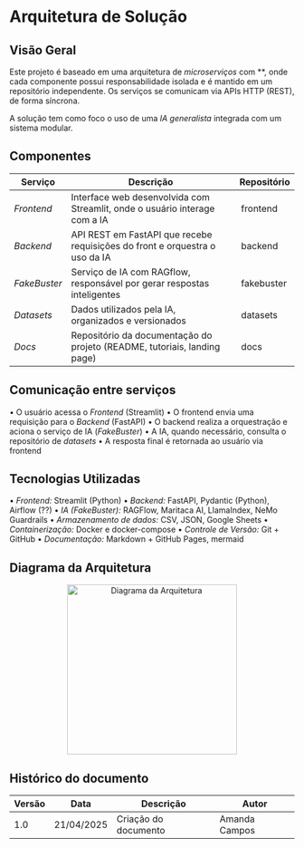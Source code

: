 # Arquitetura de Solução

## Visão Geral

Este projeto é baseado em uma arquitetura de *microserviços* com **, onde cada componente possui responsabilidade isolada e é mantido em um repositório independente. Os serviços se comunicam via APIs HTTP (REST), de forma síncrona.

A solução tem como foco o uso de uma *IA generalista* integrada com um sistema modular.


## Componentes

| Serviço        | Descrição                                                                 | Repositório   |
|----------------|---------------------------------------------------------------------------|---------------|
| *Frontend*   | Interface web desenvolvida com Streamlit, onde o usuário interage com a IA | ⁠ frontend ⁠    |
| *Backend*    | API REST em FastAPI que recebe requisições do front e orquestra o uso da IA | ⁠ backend ⁠     |
| *FakeBuster* | Serviço de IA com RAGflow, responsável por gerar respostas inteligentes     | ⁠ fakebuster ⁠  |
| *Datasets*   | Dados utilizados pela IA, organizados e versionados                         | ⁠ datasets ⁠    |
| *Docs*       | Repositório da documentação do projeto (README, tutoriais, landing page)    | ⁠ docs ⁠        |

## Comunicação entre serviços

•⁠  ⁠O usuário acessa o *Frontend* (Streamlit)
•⁠  ⁠O frontend envia uma requisição para o *Backend* (FastAPI)
•⁠  ⁠O backend realiza a orquestração e aciona o serviço de IA (*FakeBuster*)
•⁠  ⁠A IA, quando necessário, consulta o repositório de *datasets*
•⁠  ⁠A resposta final é retornada ao usuário via frontend

## Tecnologias Utilizadas

•⁠  ⁠*Frontend:* Streamlit (Python)
•⁠  ⁠*Backend:* FastAPI, Pydantic (Python), Airflow (??)
•⁠  ⁠*IA (FakeBuster):* RAGFlow, Maritaca AI, LlamaIndex, NeMo Guardrails
•⁠  ⁠*Armazenamento de dados:* CSV, JSON, Google Sheets
•⁠  ⁠*Containerização:* Docker e docker-compose
•⁠  ⁠*Controle de Versão:* Git + GitHub
•⁠  ⁠*Documentação:* Markdown + GitHub Pages, mermaid


## Diagrama da Arquitetura

<p align="center">
  <img src="https://www.mermaidchart.com/raw/b2593cc2-557a-4770-8975-1aa98a2303d8?theme=light&version=v0.1&format=svg" alt="Diagrama da Arquitetura" width="300">
</p>

## Histórico do documento

| Versão | Data       | Descrição            | Autor         |
| ------ | ---------- | -------------------- | ------------- |
| 1.0    | 21/04/2025 | Criação do documento | Amanda Campos |
